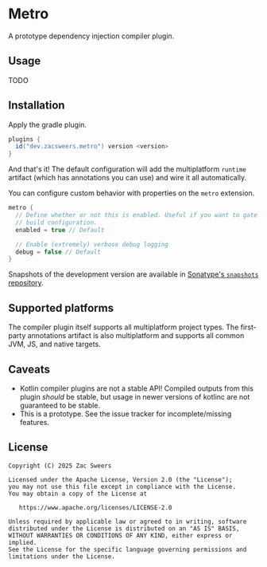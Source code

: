 Metro
=====

A prototype dependency injection compiler plugin.

## Usage

TODO

## Installation

Apply the gradle plugin.

```gradle
plugins {
  id("dev.zacsweers.metro") version <version>
}
```

And that's it! The default configuration will add the multiplatform `runtime` artifact (which has annotations
you can use) and wire it all automatically.

You can configure custom behavior with properties on the `metro` extension.

```kotlin
metro {
  // Define whether or not this is enabled. Useful if you want to gate this behind a dynamic
  // build configuration.
  enabled = true // Default

  // Enable (extremely) verbose debug logging
  debug = false // Default
}
```

Snapshots of the development version are available in [Sonatype's `snapshots` repository][snapshots].

## Supported platforms

The compiler plugin itself supports all multiplatform project types. The first-party annotations artifact is also
multiplatform and supports all common JVM, JS, and native targets.

## Caveats

- Kotlin compiler plugins are not a stable API! Compiled outputs from this plugin _should_ be stable,
but usage in newer versions of kotlinc are not guaranteed to be stable.
- This is a prototype. See the issue tracker for incomplete/missing features.

License
-------

    Copyright (C) 2025 Zac Sweers

    Licensed under the Apache License, Version 2.0 (the "License");
    you may not use this file except in compliance with the License.
    You may obtain a copy of the License at

       https://www.apache.org/licenses/LICENSE-2.0

    Unless required by applicable law or agreed to in writing, software
    distributed under the License is distributed on an "AS IS" BASIS,
    WITHOUT WARRANTIES OR CONDITIONS OF ANY KIND, either express or implied.
    See the License for the specific language governing permissions and
    limitations under the License.

 [snapshots]: https://oss.sonatype.org/content/repositories/snapshots/

